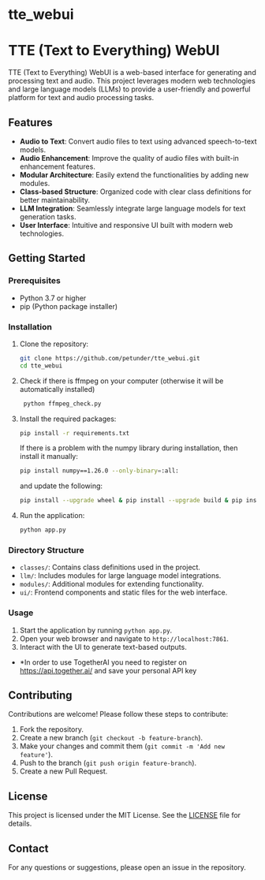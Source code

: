 # tte_webui
# TTE (Text to Everything) WebUI

TTE (Text to Everything) WebUI is a web-based interface for generating and processing text and audio. This project leverages modern web technologies and large language models (LLMs) to provide a user-friendly and powerful platform for text and audio processing tasks.

## Features

- **Audio to Text**: Convert audio files to text using advanced speech-to-text models.
- **Audio Enhancement**: Improve the quality of audio files with built-in enhancement features.
- **Modular Architecture**: Easily extend the functionalities by adding new modules.
- **Class-based Structure**: Organized code with clear class definitions for better maintainability.
- **LLM Integration**: Seamlessly integrate large language models for text generation tasks.
- **User Interface**: Intuitive and responsive UI built with modern web technologies.

## Getting Started

### Prerequisites

- Python 3.7 or higher
- pip (Python package installer)

### Installation

1. Clone the repository:
    ```sh
    git clone https://github.com/petunder/tte_webui.git
    cd tte_webui
    ```
2. Сheck if there is ffmpeg on your computer (otherwise it will be automatically installed)
   ```sh
    python ffmpeg_check.py
    ```

3. Install the required packages:
    ```sh
    pip install -r requirements.txt
    ```
   If there is a problem with the numpy library during installation, then install it manually:
   ```sh
   pip install numpy==1.26.0 --only-binary=:all:
   ```
   and update the following:
   ```sh
   pip install --upgrade wheel & pip install --upgrade build & pip install --upgrade cython
   ```   

4. Run the application:
    ```sh
    python app.py
    ```

### Directory Structure

- `classes/`: Contains class definitions used in the project.
- `llm/`: Includes modules for large language model integrations.
- `modules/`: Additional modules for extending functionality.
- `ui/`: Frontend components and static files for the web interface.

### Usage

1. Start the application by running `python app.py`.
2. Open your web browser and navigate to `http://localhost:7861`.
3. Interact with the UI to generate text-based outputs.
* *In order to use TogetherAI you need to register on https://api.together.ai/ and save your personal API key

## Contributing

Contributions are welcome! Please follow these steps to contribute:

1. Fork the repository.
2. Create a new branch (`git checkout -b feature-branch`).
3. Make your changes and commit them (`git commit -m 'Add new feature'`).
4. Push to the branch (`git push origin feature-branch`).
5. Create a new Pull Request.

## License

This project is licensed under the MIT License. See the [LICENSE](LICENSE) file for details.

## Contact

For any questions or suggestions, please open an issue in the repository.

